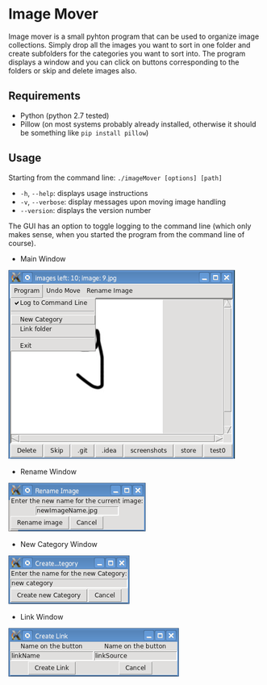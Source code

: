 # Image Mover

Image mover is a small pyhton program that can be used to organize image collections.
Simply drop all the images you want to sort in one folder and create subfolders for the categories you want to sort into.
The program displays a window and you can click on buttons corresponding to the folders or skip and delete images also.

## Requirements

* Python (python 2.7 tested)
* Pillow (on most systems probably already installed, otherwise it should be something like `pip install pillow`)

## Usage

Starting from the command line: ``./imageMover [options] [path]``

* ``-h``, ``--help``: displays usage instructions
* ``-v``, ``--verbose``: display messages upon moving image handling
* ``--version``: displays the version number

The GUI has an option to toggle logging to the command line (which only makes sense, when you started the program from the command line of course).

* Main Window

![Main Window](screenshots/screenshot01.png)

* Rename Window

![Rename Window](screenshots/screenshot02.png)

* New Category Window

![Create New Category Window](screenshots/screenshot03.png)

* Link Window

![Link Window](screenshots/screenshot04.png)

